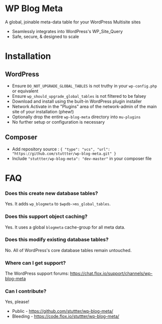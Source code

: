 # WP Blog Meta

A global, joinable meta-data table for your WordPress Multisite sites

* Seamlessly integrates into WordPress's WP_Site_Query
* Safe, secure, & designed to scale

# Installation

## WordPress

* Ensure `DO_NOT_UPGRADE_GLOBAL_TABLES` is not truthy in your `wp-config.php` or equivalent
* Ensure `wp_should_upgrade_global_tables` is not filtered to be falsey
* Download and install using the built-in WordPress plugin installer
* Network Activate in the "Plugins" area of the network-admin of the main site of your installation (phew!)
* Optionally drop the entire `wp-blog-meta` directory into `mu-plugins`
* No further setup or configuration is necessary

## Composer

* Add repository source : `{ "type": "vcs", "url": "https://github.com/stuttter/wp-blog-meta.git" }`
* Include `"stuttter/wp-blog-meta": "dev-master"` in your composer file

# FAQ

### Does this create new database tables?

Yes. It adds `wp_blogmeta` to `$wpdb->ms_global_tables`.

### Does this support object caching?

Yes. It uses a global `blogmeta` cache-group for all meta data.

### Does this modify existing database tables?

No. All of WordPress's core database tables remain untouched.

### Where can I get support?

The WordPress support forums: https://chat.flox.io/support/channels/wp-blog-meta

### Can I contribute?

Yes, please!

* Public - https://github.com/stuttter/wp-blog-meta/
* Bleeding - https://code.flox.io/stuttter/wp-blog-meta/
